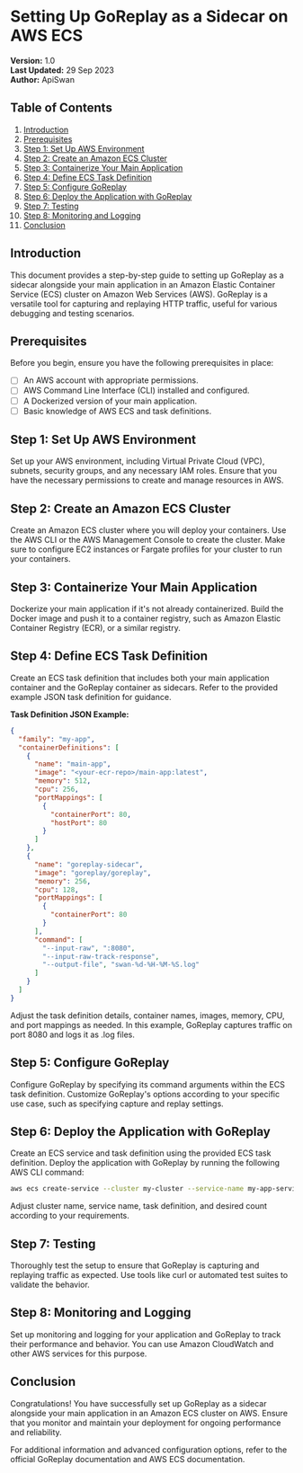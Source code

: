 # Setting Up GoReplay as a Sidecar on AWS ECS

**Version:** 1.0  
**Last Updated:** 29 Sep 2023  
**Author:** ApiSwan

## Table of Contents

1. [Introduction](#introduction)
2. [Prerequisites](#prerequisites)
3. [Step 1: Set Up AWS Environment](#step-1-set-up-aws-environment)
4. [Step 2: Create an Amazon ECS Cluster](#step-2-create-an-amazon-ecs-cluster)
5. [Step 3: Containerize Your Main Application](#step-3-containerize-your-main-application)
6. [Step 4: Define ECS Task Definition](#step-4-define-ecs-task-definition)
7. [Step 5: Configure GoReplay](#step-5-configure-goreplay)
8. [Step 6: Deploy the Application with GoReplay](#step-6-deploy-the-application-with-goreplay)
9. [Step 7: Testing](#step-7-testing)
10. [Step 8: Monitoring and Logging](#step-8-monitoring-and-logging)
11. [Conclusion](#conclusion)

## Introduction

This document provides a step-by-step guide to setting up GoReplay as a sidecar alongside your main application in an Amazon Elastic Container Service (ECS) cluster on Amazon Web Services (AWS). GoReplay is a versatile tool for capturing and replaying HTTP traffic, useful for various debugging and testing scenarios.

## Prerequisites

Before you begin, ensure you have the following prerequisites in place:

- [ ] An AWS account with appropriate permissions.
- [ ] AWS Command Line Interface (CLI) installed and configured.
- [ ] A Dockerized version of your main application.
- [ ] Basic knowledge of AWS ECS and task definitions.

## Step 1: Set Up AWS Environment

Set up your AWS environment, including Virtual Private Cloud (VPC), subnets, security groups, and any necessary IAM roles. Ensure that you have the necessary permissions to create and manage resources in AWS.

## Step 2: Create an Amazon ECS Cluster

Create an Amazon ECS cluster where you will deploy your containers. Use the AWS CLI or the AWS Management Console to create the cluster. Make sure to configure EC2 instances or Fargate profiles for your cluster to run your containers.

## Step 3: Containerize Your Main Application

Dockerize your main application if it's not already containerized. Build the Docker image and push it to a container registry, such as Amazon Elastic Container Registry (ECR), or a similar registry.

## Step 4: Define ECS Task Definition

Create an ECS task definition that includes both your main application container and the GoReplay container as sidecars. Refer to the provided example JSON task definition for guidance.

**Task Definition JSON Example:**

```json
{
  "family": "my-app",
  "containerDefinitions": [
    {
      "name": "main-app",
      "image": "<your-ecr-repo>/main-app:latest",
      "memory": 512,
      "cpu": 256,
      "portMappings": [
        {
          "containerPort": 80,
          "hostPort": 80
        }
      ]
    },
    {
      "name": "goreplay-sidecar",
      "image": "goreplay/goreplay",
      "memory": 256,
      "cpu": 128,
      "portMappings": [
        {
          "containerPort": 80
        }
      ],
      "command": [
        "--input-raw", ":8080",
        "--input-raw-track-response",
        "--output-file", "swan-%d-%H-%M-%S.log"
      ]
    }
  ]
}
```

Adjust the task definition details, container names, images, memory, CPU, and port mappings as needed. In this example, GoReplay captures traffic on port 8080 and logs it as .log files.
## Step 5: Configure GoReplay

Configure GoReplay by specifying its command arguments within the ECS task definition. Customize GoReplay's options according to your specific use case, such as specifying capture and replay settings.

## Step 6: Deploy the Application with GoReplay

Create an ECS service and task definition using the provided ECS task definition. Deploy the application with GoReplay by running the following AWS CLI command:

```bash
aws ecs create-service --cluster my-cluster --service-name my-app-service --task-definition my-app --desired-count 2
```

Adjust cluster name, service name, task definition, and desired count according to your requirements.

## Step 7: Testing

Thoroughly test the setup to ensure that GoReplay is capturing and replaying traffic as expected. Use tools like curl or automated test suites to validate the behavior.

## Step 8: Monitoring and Logging

Set up monitoring and logging for your application and GoReplay to track their performance and behavior. You can use Amazon CloudWatch and other AWS services for this purpose.

## Conclusion

Congratulations! You have successfully set up GoReplay as a sidecar alongside your main application in an Amazon ECS cluster on AWS. Ensure that you monitor and maintain your deployment for ongoing performance and reliability.

For additional information and advanced configuration options, refer to the official GoReplay documentation and AWS ECS documentation.
